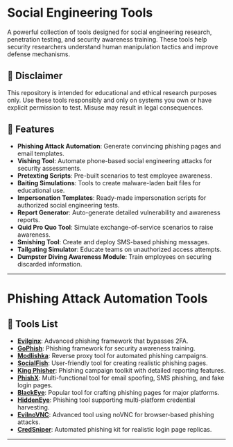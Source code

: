 # Social Engineering Tools

A powerful collection of tools designed for social engineering research, penetration testing, and security awareness training. These tools help security researchers understand human manipulation tactics and improve defense mechanisms.

## 🚨 Disclaimer
This repository is intended for educational and ethical research purposes only. Use these tools responsibly and only on systems you own or have explicit permission to test. Misuse may result in legal consequences.

## 🔧 Features
- **Phishing Attack Automation**: Generate convincing phishing pages and email templates.  
- **Vishing Tool**: Automate phone-based social engineering attacks for security assessments.  
- **Pretexting Scripts**: Pre-built scenarios to test employee awareness.  
- **Baiting Simulations**: Tools to create malware-laden bait files for educational use.  
- **Impersonation Templates**: Ready-made impersonation scripts for authorized social engineering tests.  
- **Report Generator**: Auto-generate detailed vulnerability and awareness reports.  
- **Quid Pro Quo Tool**: Simulate exchange-of-service scenarios to raise awareness.  
- **Smishing Tool**: Create and deploy SMS-based phishing messages.  
- **Tailgating Simulator**: Educate teams on unauthorized access attempts.  
- **Dumpster Diving Awareness Module**: Train employees on securing discarded information.  

---

# Phishing Attack Automation Tools

## 🔧 Tools List
- **[Evilginx](https://github.com/kgretzky/evilginx2)**: Advanced phishing framework that bypasses 2FA.
- **[GoPhish](https://getgophish.com/)**: Phishing framework for security awareness training.
- **[Modlishka](https://github.com/drk1wi/Modlishka)**: Reverse proxy tool for automated phishing campaigns.
- **[SocialFish](https://github.com/UndeadSec/SocialFish)**: User-friendly tool for creating realistic phishing pages.
- **[King Phisher](https://github.com/rsmusllp/king-phisher)**: Phishing campaign toolkit with detailed reporting features.
- **[PhishX](https://github.com/FDX100/PhishX)**: Multi-functional tool for email spoofing, SMS phishing, and fake login pages.
- **[BlackEye](https://github.com/thelinuxchoice/blackeye)**: Popular tool for crafting phishing pages for major platforms.
- **[HiddenEye](https://github.com/DarkSecDevelopers/HiddenEye)**: Phishing tool supporting multi-platform credential harvesting.
- **[EvilnoVNC](https://github.com/JoelGMSec/EvilnoVNC)**: Advanced tool using noVNC for browser-based phishing attacks.
- **[CredSniper](https://github.com/ustayready/CredSniper)**: Automated phishing kit for realistic login page replicas.

---
